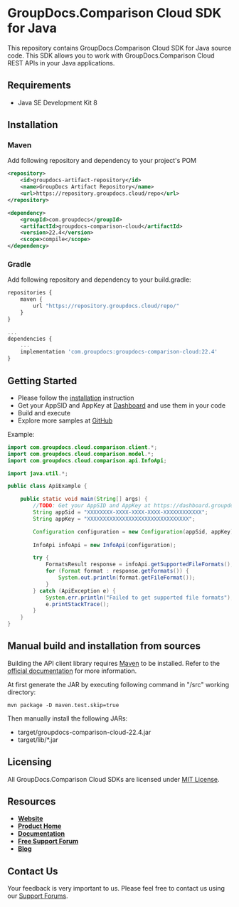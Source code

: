 # GroupDocs.Comparison Cloud SDK for Java

This repository contains GroupDocs.Comparison Cloud SDK for Java source code. This SDK allows you to work with GroupDocs.Comparison Cloud REST APIs in your Java applications.

## Requirements

* Java SE Development Kit 8

## Installation

### Maven

Add following repository and dependency to your project's POM

```xml
<repository>
    <id>groupdocs-artifact-repository</id>
    <name>GroupDocs Artifact Repository</name>
    <url>https://repository.groupdocs.cloud/repo</url>
</repository>
```

```xml
<dependency>
    <groupId>com.groupdocs</groupId>
    <artifactId>groupdocs-comparison-cloud</artifactId>
    <version>22.4</version>
    <scope>compile</scope>
</dependency>
```

### Gradle

Add following repository and dependency to your build.gradle:

```javascript
repositories {
    maven {
        url "https://repository.groupdocs.cloud/repo/"
    }
}

...
dependencies {
    ...
    implementation 'com.groupdocs:groupdocs-comparison-cloud:22.4'
}
```

## Getting Started

* Please follow the [installation](#installation) instruction
* Get your AppSID and AppKey at [Dashboard](https://dashboard.groupdocs.cloud) and use them in your code
* Build and execute
* Explore more samples at [GitHub](https://github.com/groupdocs-comparison-cloud/groupdocs-comparison-cloud-java-samples)

Example:

```java
import com.groupdocs.cloud.comparison.client.*;
import com.groupdocs.cloud.comparison.model.*;
import com.groupdocs.cloud.comparison.api.InfoApi;

import java.util.*;

public class ApiExample {

    public static void main(String[] args) {
        //TODO: Get your AppSID and AppKey at https://dashboard.groupdocs.cloud (free registration is required).
        String appSid = "XXXXXXXX-XXXX-XXXX-XXXX-XXXXXXXXXXXX";
        String appKey = "XXXXXXXXXXXXXXXXXXXXXXXXXXXXXXXX";

        Configuration configuration = new Configuration(appSid, appKey);
        
        InfoApi infoApi = new InfoApi(configuration);

        try {
            FormatsResult response = infoApi.getSupportedFileFormats();
            for (Format format : response.getFormats()) {
                System.out.println(format.getFileFormat());
            }
        } catch (ApiException e) {
            System.err.println("Failed to get supported file formats");
            e.printStackTrace();
        }
    }
}
```

## Manual build and installation from sources

Building the API client library requires [Maven](https://maven.apache.org/) to be installed.
Refer to the [official documentation](https://maven.apache.org/plugins/maven-deploy-plugin/usage.html) for more information.

At first generate the JAR by executing following command in "/src" working directory:

```shell
mvn package -D maven.test.skip=true
```

Then manually install the following JARs:

* target/groupdocs-comparison-cloud-22.4.jar
* target/lib/*.jar

## Licensing

All GroupDocs.Comparison Cloud SDKs are licensed under [MIT License](LICENSE).

## Resources

* [**Website**](https://www.groupdocs.cloud)
* [**Product Home**](https://products.groupdocs.cloud/comparison)
* [**Documentation**](https://docs.groupdocs.cloud/comparison/)
* [**Free Support Forum**](https://forum.groupdocs.cloud/c/comparison)
* [**Blog**](https://blog.groupdocs.cloud/category/comparison)

## Contact Us

Your feedback is very important to us. Please feel free to contact us using our [Support Forums](https://forum.groupdocs.cloud/c/comparison).
